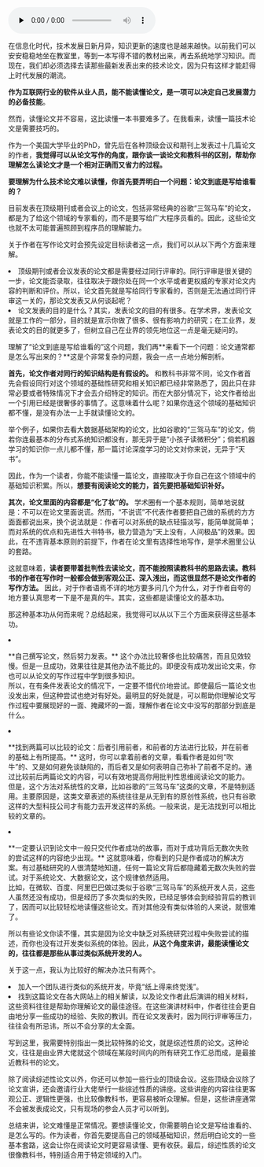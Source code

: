 <audio id="audio" title="073 | 如何读懂类似谷歌“三驾马车”这样的技术论文？" controls="" preload="none"><source id="mp3" src="https://static001.geekbang.org/resource/audio/28/11/28038b47d2017e0c9432f9dd3e2d2211.mp3"></audio>

在信息化时代，技术发展日新月异，知识更新的速度也是越来越快。以前我们可以安安稳稳地坐在教室里，等到一本写得不错的教材出来，再去系统地学习知识。而现在，我们却必须选择去读那些最新发表出来的技术论文，因为只有这样才能赶得上时代发展的潮流。

**作为互联网行业的软件从业人员，能不能读懂论文，是一项可以决定自己发展潜力的必备技能**。

然而，读懂论文并不容易，这比读懂一本书要难多了。在我看来，读懂一篇技术论文是需要技巧的。

作为一个美国大学毕业的PhD，曾先后在各种顶级会议和期刊上发表过十几篇论文的作者，**我觉得可以从论文写作的角度，跟你谈一谈论文和教科书的区别，帮助你理解怎么读论文才是一个相对正确而又省力的过程。**

**要理解为什么技术论文难以读懂，你首先要弄明白一个问题：论文到底是写给谁看的？**

目前发表在顶级期刊或者会议上的论文，包括非常经典的谷歌“三驾马车”的论文，都是为了给这个领域的专家看的，而不是要写给广大程序员看的。因此，这些论文也就不太可能普遍照顾到程序员的理解能力。

关于作者在写作论文时会预先设定目标读者这一点，我们可以从以下两个方面来理解。

<li>
顶级期刊或者会议发表的论文都是需要经过同行评审的。同行评审是很关键的一步，论文能否录取，往往取决于跟你处在同一个水平或者更权威的专家对论文内容的判断和评价。所以，论文首先就是写给同行专家看的，否则是无法通过同行评审这一关的，那论文发表又从何谈起呢？
</li>
<li>
论文发表的目的是什么？其实，发表论文的目的有很多。在学术界，发表论文就是工作的一部分，目的就是宣示你做了很多、很有影响力的研究；在工业界，发表论文的目的就更多了，但树立自己在业界的领先地位这一点是毫无疑问的。
</li>

理解了“论文到底是写给谁看的”这个问题，我们再**来看下一个问题：论文通常都是怎么写出来的？**这是个非常复杂的问题，我会一点一点地分解剖析。

**首先，论文作者对同行的知识结构是有假设的。** 和教科书非常不同，论文作者首先会假设同行对这个领域的基础性研究和相关知识都已经非常熟悉了，因此只在非常必要或者特殊情况下才会去介绍特定的知识。而在大部分情况下，论文作者给出一个引用已经是很奢侈的事情了。这意味着什么呢？如果你连这个领域的基础知识都不懂，是没有办法一上手就读懂论文的。

举个例子，如果你去看大数据基础架构的论文，比如谷歌的“三驾马车”的论文，倘若你连最基本的分布式系统知识都没有，那无异于是“小孩子读微积分”；倘若机器学习的知识你一点儿都不懂，那一篇讨论深度学习的论文对你来说，无异于“天书”。

因此，作为一个读者，你能不能读懂一篇论文，直接取决于你自己在这个领域中的基础知识积累。所以，**想要有阅读论文的能力，首先要把基础知识补好。**

**其次，论文里面的内容都是“化了妆”的。** 学术圈有一个基本规则，简单地说就是：不可以在论文里面说谎。然而，“不说谎”不代表作者要把自己做的系统的方方面面都说出来，换个说法就是：作者可以对系统的缺点轻描淡写，能简单就简单；而对系统的优点和先进性大书特书，极力营造为“天上没有，人间极品”的效果。因此，在不违背基本原则的前提下，作者在论文里有选择性地写作，是学术圈里公认的套路。

这就意味着，**读者要带着批判性去读论文，而不能按照读教科书的思路去读。教科书的作者在写作时一般都会做到客观公正、深入浅出，而这很显然不是论文作者的写作方法。** 因此，对于作者语焉不详的地方要多问几个为什么，对于作者自夸的地方要认真思考一下是不是真的牛。其实，这些都是读懂论文的基本功。

那这种基本功从何而来呢？总结起来，我觉得可以从以下三个方面来获得这些基本功。

<li>
<p>**自己撰写论文，然后努力发表。** 这个办法比较奢侈也比较痛苦，而且见效较慢。但是一旦成功，效果往往是其他办法不能比的。即便没有成功发出论文来，你也可以从论文的写作过程中学到很多知识。<br />
所以，在有条件发表论文的情况下，一定要不惜代价地尝试。即使最后一篇论文也没发出来，但这种尝试也绝对有好处。最明显的好处就是，可以帮助你理解论文写作过程中要展现好的一面、掩藏坏的一面，理解作者在论文中没写的那部分到底是什么。</p>
</li>
<li>
<p>**找到两篇可以比较的论文：后者引用前者，和前者的方法进行比较，并在前者的基础上有所提高。** 这时，你可以拿着前者的文章，看看作者是如何“吹牛”的、又是如何避免谈缺陷的，而后者又是如何表明自己弥补了前者不足的。通过比较前后两篇论文的内容，可以有效地提高你用批判性思维阅读论文的能力。<br />
但是，这个方法对系统性的文章，比如谷歌的“三驾马车”这类的文章，不是特别适用。主要原因是，这类文章表述的系统往往是从无到有的原创性系统，也只有谷歌这样的大型科技公司才有能力去开发这样的系统。一般来说，是无法找到可以相比较的文章的。</p>
</li>
<li>
<p>**一定要认识到论文中一般只交代作者成功的故事，而对于成功背后无数次失败的尝试这样的内容绝少出现。** 这就意味着，你看到的只是作者成功的解决方案。有过基础研究的人很清楚地知道，任何一篇论文背后都隐藏着无数次失败的尝试。对于系统论文、大数据论文，这个规律依然适用。<br />
比如，在微软、百度、阿里巴巴做过类似于谷歌“三驾马车”的系统开发人员，这些人虽然还没有成功，但是经历了多次类似的失败，已经足够体会到经验背后的教训了，因而可以比较轻松地读懂这些论文。而对其他没有类似体验的人来说，就很难了。</p>
</li>

所以有些论文你读不懂，其实是因为论文中缺乏对系统研究过程中失败尝试的描述，而你也没有过开发类似系统的体验。因此，**从这个角度来讲，最能读懂论文的，往往都是那些从事过类似系统开发的人。**

关于这一点，我认为比较好的解决办法只有两个。

<li>
加入一个团队进行类似的系统开发，毕竟“纸上得来终觉浅”。
</li>
<li>
找到这篇论文在各大网站上的相关解读，以及论文作者此后演讲的相关材料，这些资料往往是帮助你理解论文的最佳途径。在这些演讲材料中，作者往往会更自由地分享一些成功的经验、失败的教训。而在论文发表时，因为同行评审等压力，往往会有所忌讳，所以不会分享的太全面。
</li>

写到这里，我需要特别指出一类比较特殊的论文，就是综述性质的论文。这种论文，往往是由业界大佬就这个领域在某段时间内的所有研究工作汇总而成，是最接近教科书的论文。

除了阅读综述性论文以外，你还可以参加一些行业的顶级会议。这些顶级会议除了论文宣讲，还会邀请行业大佬举行一些综述性质的讲座。这些讲座的内容往往更客观公正、逻辑性更强，也比较像教科书，更容易被听众理解。但是，这些讲座通常不会被发表成论文，只有现场的参会人员才可以听到。

总结来讲，论文难懂是正常情况。要想读懂论文，你需要明白论文是写给谁看的、是怎么写的。作为读者，你首先要提高自己的领域基础知识，然后明白论文的一些基本套路，这会让你在阅读论文时更容易读懂、更有收获。最后，综述性质的论文很像教科书，特别适合用于特定领域的入门。


